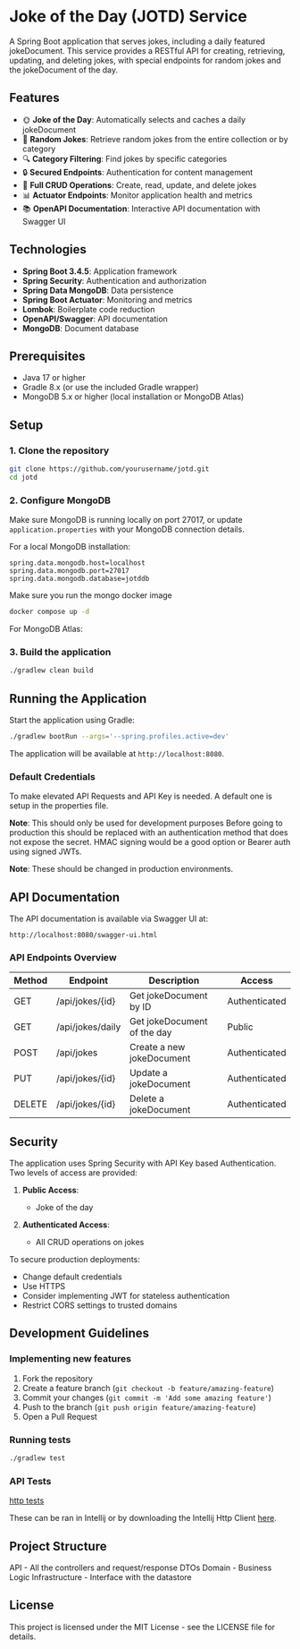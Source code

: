 # Joke of the Day (JOTD) Service

A Spring Boot application that serves jokes, including a daily featured jokeDocument. This service provides a RESTful API for creating, retrieving, updating, and deleting jokes, with special endpoints for random jokes and the jokeDocument of the day.

## Features

- 🌞 **Joke of the Day**: Automatically selects and caches a daily jokeDocument
- 🎲 **Random Jokes**: Retrieve random jokes from the entire collection or by category
- 🔍 **Category Filtering**: Find jokes by specific categories
- 🔒 **Secured Endpoints**: Authentication for content management
- 📝 **Full CRUD Operations**: Create, read, update, and delete jokes
- 📊 **Actuator Endpoints**: Monitor application health and metrics
- 📚 **OpenAPI Documentation**: Interactive API documentation with Swagger UI

## Technologies

- **Spring Boot 3.4.5**: Application framework
- **Spring Security**: Authentication and authorization
- **Spring Data MongoDB**: Data persistence
- **Spring Boot Actuator**: Monitoring and metrics
- **Lombok**: Boilerplate code reduction
- **OpenAPI/Swagger**: API documentation
- **MongoDB**: Document database

## Prerequisites

- Java 17 or higher
- Gradle 8.x (or use the included Gradle wrapper)
- MongoDB 5.x or higher (local installation or MongoDB Atlas)

## Setup

### 1. Clone the repository

```bash
git clone https://github.com/yourusername/jotd.git
cd jotd
```

### 2. Configure MongoDB

Make sure MongoDB is running locally on port 27017, or update `application.properties` with your MongoDB connection details.

For a local MongoDB installation:

```properties
spring.data.mongodb.host=localhost
spring.data.mongodb.port=27017
spring.data.mongodb.database=jotddb
```

Make sure you run the mongo docker image

```bash
docker compose up -d 
```

For MongoDB Atlas:

### 3. Build the application

```bash
./gradlew clean build
```

## Running the Application

Start the application using Gradle:

```bash
./gradlew bootRun --args='--spring.profiles.active=dev'
```

The application will be available at `http://localhost:8080`.

### Default Credentials

To make elevated API Requests and API Key is needed. A default one is setup in the properties file.

**Note**: This should only be used for development purposes
Before going to production this should be replaced with an authentication method that does not expose the secret.
HMAC signing would be a good option or Bearer auth using signed JWTs.

**Note**: These should be changed in production environments.

## API Documentation

The API documentation is available via Swagger UI at:

```
http://localhost:8080/swagger-ui.html
```

### API Endpoints Overview

| Method | Endpoint                       | Description                         | Access          |
|--------|--------------------------------|-------------------------------------|-----------------|
| GET    | /api/jokes/{id}                | Get jokeDocument by ID                      | Authenticated   |
| GET    | /api/jokes/daily               | Get jokeDocument of the day                 | Public          |
| POST   | /api/jokes                     | Create a new jokeDocument                   | Authenticated   |
| PUT    | /api/jokes/{id}                | Update a jokeDocument                       | Authenticated   |
| DELETE | /api/jokes/{id}                | Delete a jokeDocument                       | Authenticated   |

## Security

The application uses Spring Security with API Key based Authentication. Two levels of access are provided:

1. **Public Access**:
   - Joke of the day

2. **Authenticated Access**:
   - All CRUD operations on jokes

To secure production deployments:
- Change default credentials
- Use HTTPS
- Consider implementing JWT for stateless authentication
- Restrict CORS settings to trusted domains

## Development Guidelines

### Implementing new features

1. Fork the repository
2. Create a feature branch (`git checkout -b feature/amazing-feature`)
3. Commit your changes (`git commit -m 'Add some amazing feature'`)
4. Push to the branch (`git push origin feature/amazing-feature`)
5. Open a Pull Request

### Running tests

```bash
./gradlew test
```
### API Tests

[http tests](http/controller-tests.http)

These can be ran in Intellij or by downloading the Intellij Http Client [here](https://www.jetbrains.com/help/idea/http-client-cli.html).

## Project Structure

API - All the controllers and request/response DTOs
Domain - Business Logic
Infrastructure - Interface with the datastore

## License

This project is licensed under the MIT License - see the LICENSE file for details.


